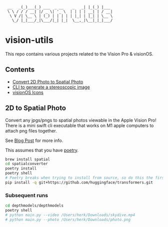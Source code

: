 ```
 __   _(_)___(_) ___  _ __    _   _| |_(_) |___
 \ \ / / / __| |/ _ \| '_ \  | | | | __| | / __|
  \ V /| \__ \ | (_) | | | | | |_| | |_| | \__ \
   \_/ |_|___/_|\___/|_| |_|  \__,_|\__|_|_|___/
```
# vision-utils

This repo contains various projects related to the Vision Pro & visionOS.

## Contents

- [Convert 2D Photo to Spatial Photo](./spatialconverter/)
- [CLI to generate a stereoscopic image](./picCombiner)
- [visionOS Icons](./icons)

## 2D to Spatial Photo
Convert any jpgs/pngs to spatial photos viewable in the Apple Vision Pro! There is a mini swift cli executable that works on M1 apple computers to attach png files together.

See [Blog Post](https://blog.studiolanes.com/posts/2d-to-spatial-photos) for more info.

This assumes that you have [poetry](https://github.com/python-poetry/poetry).

```bash
brew install spatial
cd spatialconverter
poetry install
poetry shell
# Poetry breaks when trying to install from source, so do this the first time
pip install -q git+https://github.com/huggingface/transformers.git
```


### Subsequent runs

```bash
cd depthmodels/depthmodels
poetry shell
# python main.py --video /Users/herk/Downloads/skydive.mp4
# python main.py --photo /Users/herk/Downloads/photo.png
```